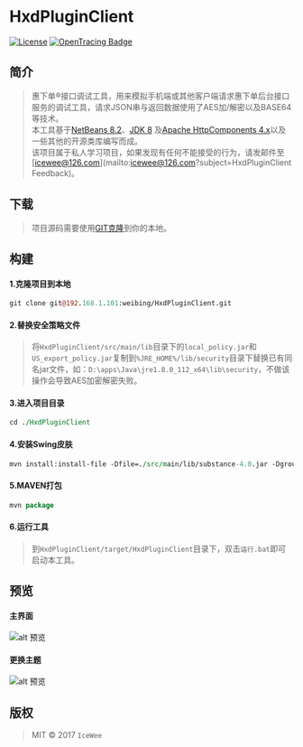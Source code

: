 # HxdPluginClient
[![License](https://img.shields.io/badge/License-Apache%202.0-blue.svg)](https://192.168.1.101/weibing/HxdPluginClient/blob/master/LICENSE)
[![OpenTracing Badge](https://img.shields.io/badge/OpenTracing-enabled-blue.svg)](http://opentracing.io)

[preview1]: http://192.168.60.253/xwiki/bin/download/Main/IceWee%E4%B8%AA%E4%BA%BA%E4%B8%93%E7%94%A8%E5%B8%96/WebHome/2017-01-23_133217.png
[preview2]: http://192.168.60.253/xwiki/bin/download/Main/IceWee%E4%B8%AA%E4%BA%BA%E4%B8%93%E7%94%A8%E5%B8%96/WebHome/2017-01-23_133229.png

## 简介
>惠下单®接口调试工具，用来模拟手机端或其他客户端请求惠下单后台接口服务的调试工具，请求JSON串与返回数据使用了AES加/解密以及BASE64等技术。  
本工具基于[NetBeans 8.2](https://netbeans.org/)、[JDK 8](http://www.oracle.com/technetwork/java/javase/downloads/jdk8-downloads-2133151.html)
及[Apache HttpComponents 4.x](https://hc.apache.org/downloads.cgi)以及一些其他的开源类库编写而成。  
该项目属于私人学习项目，如果发现有任何不能接受的行为，请发邮件至[icewee@126.com](mailto:icewee@126.com?subject=HxdPluginClient Feedback)。

## 下载
>项目源码需要使用[GIT克隆](git@192.168.1.101:weibing/HxdPluginClient.git)到你的本地。

## 构建

#### 1.克隆项目到本地
```perl
git clone git@192.168.1.101:weibing/HxdPluginClient.git
```
#### 2.替换安全策略文件 
>将`HxdPluginClient/src/main/lib`目录下的`local_policy.jar`和`US_export_policy.jar`复制到`%JRE_HOME%/lib/security`目录下替换已有同名jar文件，如：`D:\apps\Java\jre1.8.0_112_x64\lib\security`，不做该操作会导致AES加密解密失败。

#### 3.进入项目目录
```perl
cd ./HxdPluginClient
```
#### 4.安装Swing皮肤
```perl
mvn install:install-file -Dfile=./src/main/lib/substance-4.0.jar -DgroupId=org.jvnet -DartifactId=substance -Dversion=4.0.RELEASE -Dpackaging=jar
```
#### 5.MAVEN打包
```perl
mvn package
```
#### 6.运行工具
>到`HxdPluginClient/target/HxdPluginClient`目录下，双击`运行.bat`即可启动本工具。

## 预览
#### 主界面
![alt 预览][preview1]

#### 更换主题
![alt 预览][preview2]

## 版权
>MIT © 2017 `IceWee`











